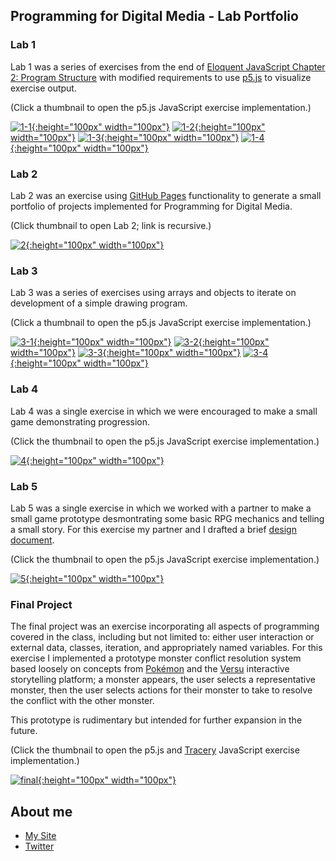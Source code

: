 ## Programming for Digital Media - Lab Portfolio

### Lab 1

Lab 1 was a series of exercises from the end of [Eloquent JavaScript Chapter 2: Program Structure](https://eloquentjavascript.net/02_program_structure.html) with modified requirements to use [p5.js](https://p5js.org/) to visualize exercise output.

(Click a thumbnail to open the p5.js JavaScript exercise implementation.)

[![1-1](/images/20210910_1636_1-1.PNG){:height="100px" width="100px"}](./sketches/labs/1/1_1/) 
[![1-2](/images/20210910_1637_1-2.PNG){:height="100px" width="100px"}](./sketches/labs/1/1_2/) 
[![1-3](/images/20210910_1701_1-3.PNG){:height="100px" width="100px"}](./sketches/labs/1/1_3/) 
[![1-4](/images/20210911_1207_1-4.PNG){:height="100px" width="100px"}](./sketches/labs/1/1_4/)

### Lab 2

Lab 2 was an exercise using [GitHub Pages](https://pages.github.com/) functionality to generate a small portfolio of projects implemented for Programming for Digital Media.

(Click thumbnail to open Lab 2; link is recursive.)

[![2](/images/20210922_0914_2.PNG){:height="100px" width="100px"}](./)

### Lab 3

Lab 3 was a series of exercises using arrays and objects to iterate on development of a simple drawing program.

(Click a thumbnail to open the p5.js JavaScript exercise implementation.)

[![3-1](/images/20210926_1531_3-1.PNG){:height="100px" width="100px"}](./sketches/labs/3/3_1/) 
[![3-2](/images/20210926_1507_3-2.PNG){:height="100px" width="100px"}](./sketches/labs/3/3_2/) 
[![3-3](/images/20210926_1445_3-3.PNG){:height="100px" width="100px"}](./sketches/labs/3/3_3/) 
[![3-4](/images/20210926_1423_3-4.PNG){:height="100px" width="100px"}](./sketches/labs/3/3_4/)

### Lab 4

Lab 4 was a single exercise in which we were encouraged to make a small game demonstrating progression.

(Click the thumbnail to open the p5.js JavaScript exercise implementation.)

[![4](/images/20211010_1809_4.PNG){:height="100px" width="100px"}](./sketches/labs/4/) 

### Lab 5

Lab 5 was a single exercise in which we worked with a partner to make a small game prototype desmontrating some basic RPG mechanics and telling a small story. For this exercise my partner and I drafted a brief [design document](https://docs.google.com/document/d/1tTvrSlwvx5JhYcAEUWlz7KNNStV1Aw1N8wNJmr1EniI/edit).

(Click the thumbnail to open the p5.js JavaScript exercise implementation.)

[![5](/images/20211027_1128_5.PNG){:height="100px" width="100px"}](./sketches/labs/5/)

### Final Project

The final project was an exercise incorporating all aspects of programming covered in the class, including but not limited to: either user interaction or external data, classes, iteration, and appropriately named variables. For this exercise I implemented a prototype monster conflict resolution system based loosely on concepts from [Pokémon](https://www.pokemon.com/) and the [Versu](https://versu.com/) interactive storytelling platform; a monster appears, the user selects a representative monster, then the user selects actions for their monster to take to resolve the conflict with the other monster.

This prototype is rudimentary but intended for further expansion in the future.

(Click the thumbnail to open the p5.js and [Tracery](https://tracery.io/) JavaScript exercise implementation.)

[![final](/images/20211207_1449_final.PNG){:height="100px" width="100px"}](./sketches/labs/final/)

## About me
- [My Site](https://www.thatwhichismedia.com/)
- [Twitter](https://twitter.com/ThatWhichIsM)